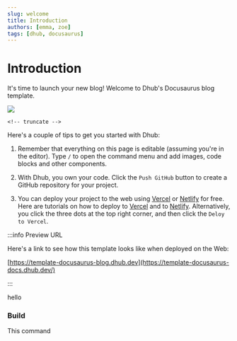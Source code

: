 ```yaml
---
slug: welcome
title: Introduction
authors: [emma, zoe]
tags: [dhub, docusaurus]
---
```


# Introduction

It's time to launch your new blog! Welcome to Dhub's Docusaurus blog template.

![](/img/rocket-colors.webp)

```
<!-- truncate -->
```

Here's a couple of tips to get you started with Dhub:

1. Remember that everything on this page is editable (assuming you're in the editor). Type `/` to open the command menu and add images, code blocks and other components.

2. With Dhub, you own your code. Click the `Push GitHub` button to create a GitHub repository for your project.

3. You can deploy your project to the web using [Vercel](https://vercel.com) or [Netlify](https://netlify.com) for free. Here are tutorials on how to deploy to [Vercel](https://vercel.com/guides/deploying-docusaurus-with-vercel) and to [Netlify](https://www.netlify.com/blog/2016/10/27/a-step-by-step-guide-deploying-a-static-site-or-single-page-app/). Alternatively, you click the three dots at the top right corner, and then click the `Deloy to Vercel`.

:::info Preview URL

Here's a link to see how this template looks like when deployed on the Web:

[https://template-docusaurus-blog.dhub.dev](https://template-docusaurus-docs.dhub.dev/)

:::

hello

### Build

This command
